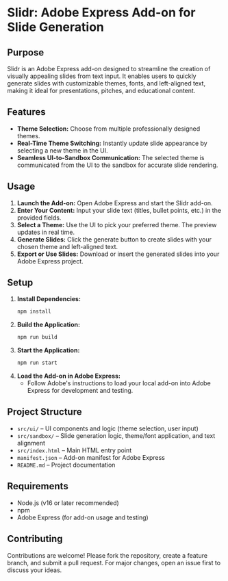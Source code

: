 # Slidr: Adobe Express Add-on for Slide Generation

## Purpose
Slidr is an Adobe Express add-on designed to streamline the creation of visually appealing slides from text input. It enables users to quickly generate slides with customizable themes, fonts, and left-aligned text, making it ideal for presentations, pitches, and educational content.

## Features
- **Theme Selection:** Choose from multiple professionally designed themes.
- **Real-Time Theme Switching:** Instantly update slide appearance by selecting a new theme in the UI.
- **Seamless UI-to-Sandbox Communication:** The selected theme is communicated from the UI to the sandbox for accurate slide rendering.

## Usage
1. **Launch the Add-on:** Open Adobe Express and start the Slidr add-on.
2. **Enter Your Content:** Input your slide text (titles, bullet points, etc.) in the provided fields.
3. **Select a Theme:** Use the UI to pick your preferred theme. The preview updates in real time.
4. **Generate Slides:** Click the generate button to create slides with your chosen theme and left-aligned text.
5. **Export or Use Slides:** Download or insert the generated slides into your Adobe Express project.

## Setup
1. **Install Dependencies:**
   ```sh
   npm install
   ```
2. **Build the Application:**
   ```sh
   npm run build
   ```
3. **Start the Application:**
   ```sh
   npm run start
   ```
4. **Load the Add-on in Adobe Express:**
   - Follow Adobe's instructions to load your local add-on into Adobe Express for development and testing.

## Project Structure
- `src/ui/` – UI components and logic (theme selection, user input)
- `src/sandbox/` – Slide generation logic, theme/font application, and text alignment
- `src/index.html` – Main HTML entry point
- `manifest.json` – Add-on manifest for Adobe Express
- `README.md` – Project documentation

## Requirements
- Node.js (v16 or later recommended)
- npm
- Adobe Express (for add-on usage and testing)

## Contributing
Contributions are welcome! Please fork the repository, create a feature branch, and submit a pull request. For major changes, open an issue first to discuss your ideas.

